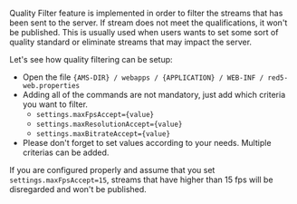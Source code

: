 Quality Filter feature is implemented in order to filter the streams that has been sent to the server.
If stream does not meet the qualifications, it won't be published. This is usually used when users wants to set some sort of quality standard or eliminate streams that may impact the server.

Let's see how quality filtering can be setup:
* Open the file `{AMS-DIR} / webapps / {APPLICATION} / WEB-INF / red5-web.properties`
* Adding all of the commands are not mandatory, just add which criteria you want to filter.
  * `settings.maxFpsAccept={value}`
  * `settings.maxResolutionAccept={value}`
  * `settings.maxBitrateAccept={value}`
* Please don't forget to set values according to your needs. Multiple criterias can be added.

If you are configured properly and assume that you set `settings.maxFpsAccept=15`, streams that have higher than 15 fps will be disregarded and won't be published.
